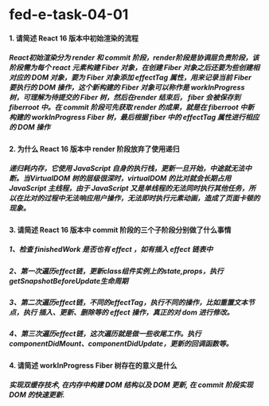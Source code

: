 # fed-e-task-04-01

#### 1. 请简述 React 16 版本中初始渲染的流程
##### React初始渲染分为 render 和 commit 阶段，render阶段是协调层负责阶段，该阶段需为每个 react 元素构建 Fiber 对象，在创建 Fiber 对象之后还要为些创建相对应的 DOM 对象，要为 Fiber 对象添加 effectTag 属性，用来记录当前 Fiber 要执行的 DOM 操作，这个新构建的 Fiber 对象可以称作是 workInProgress 树，可理解为待提交的 Fiber 树，然后在render 结束后， fiber 会被保存到 fiberroot 中。在 commit 阶段可先获取 render 的成果，就是在 fiberroot 中新构建的 workInProgress Fiber 树，最后根据 fiber 中的 effectTag 属性进行相应的 DOM 操作

#### 2. 为什么 React 16 版本中 render 阶段放弃了使用递归
##### 递归耗内存，它使用 JavaScript 自身的执行栈，更新一旦开始，中途就无法中断。当VirtualDOM 树的层级很深时，virtualDOM 的比对就会长期占用 JavaScript 主线程，由于 JavaScript 又是单线程的无法同时执行其他任务，所以在比对的过程中无法响应用户操作，无法即时执行元素动画，造成了页面卡顿的现象。

#### 3. 请简述 React 16 版本中 commit 阶段的三个子阶段分别做了什么事情
##### 1、检查 finishedWork 是否也有 effect ，如有插入 effect 链表中
##### 2、第一次遍历effect链，更新class组件实例上的state,props，执行getSnapshotBeforeUpdate生命周期
##### 3、第二次遍历effect链，不同的effectTag，执行不同的操作，比如重置文本节点，执行 插入、更新、删除等的 effect 操作，真正的对 dom 进行修改。
##### 4、第三次遍历effect链，这次遍历就是做一些收尾工作。执行componentDidMount、componentDidUpdate，更新的回调函数等。


#### 4. 请简述 workInProgress Fiber 树存在的意义是什么
##### 实现双缓存技术, 在内存中构建 DOM 结构以及 DOM 更新, 在 commit 阶段实现 DOM 的快速更新.


